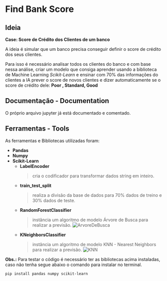 # Find Bank Score

## Ideia

**Case: Score de Crédito dos Clientes de um banco**

A ideia é simular que um banco precisa conseguir definir o score de crédito dos seus clientes.

Para isso é necessário analisar todos os clientes do banco e com base nessa análise, criar um modelo que consiga aprender usando a biblioteca de Machine Learning *Scikit-Learn* e ensinar com 70% das informações do clientes a IA prever o score de novos clientes e dizer automaticamente se o score de crédito dele: **Poor , Standard, Good**

## Documentação - Documentation
O próprio arquivo jupyter já está documentado e comentado.

## Ferramentas - Tools 
As ferramentas e Bibliotecas utilizadas foram:

- **Pandas**
- **Numpy**
- **Scikit-Learn**
  - **LabelEncoder**
    > cria o codificador para transformar dados string em inteiro.
  - **train_test_split**
    > realiza a divisão da base de dados para 70% dados de treino e 30% dados de teste.
  - **RandomForestClassifier**
    > instância um algoritmo de modelo Árvore de Busca para realizar a previsão.
    ![ArvoreDeBusca](https://www.homemmaquina.com.br/wp-content/uploads/2020/07/arvorededecisao1.png)
  - **KNeighborsClassifier**
    > instância um algoritmo de modelo KNN - Nearest Neighbors para realizar a previsão.
    ![KNN](https://miro.medium.com/v2/resize:fit:640/format:webp/1*wW8O-0xVQUFhBGexx2B6hg.png)

**Obs.:** Para testar o código é necessário ter as bibliotecas acima instaladas, caso não tenha segue abaixo o comando para instalar no terminal.

```
pip install pandas numpy scikit-learn
```
